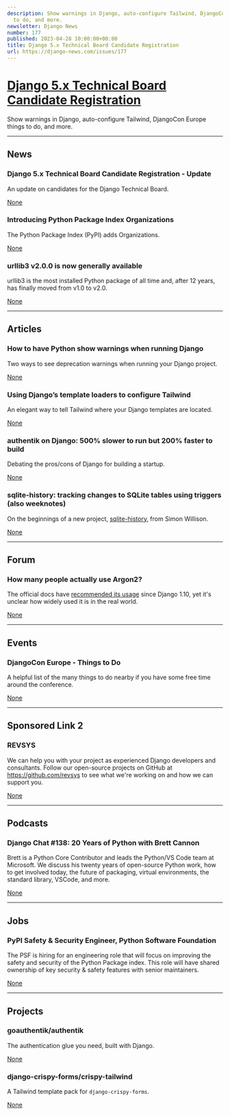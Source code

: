 ```yaml
---
description: Show warnings in Django, auto-configure Tailwind, DjangoCon Europe things
  to do, and more.
newsletter: Django News
number: 177
published: 2023-04-28 10:00:00+00:00
title: Django 5.x Technical Board Candidate Registration
url: https://django-news.com/issues/177
---
```


# [Django 5.x Technical Board Candidate Registration](https://django-news.com/issues/177)

Show warnings in Django, auto-configure Tailwind, DjangoCon Europe things to do, and more.

  ----

  ## News

  ### Django 5.x Technical Board Candidate Registration - Update

  <p>An update on candidates for the Django Technical Board.</p>

  [None](None)

  ### Introducing Python Package Index Organizations

  <p>The Python Package Index (PyPI) adds Organizations.</p>

  [None](None)

  ### urllib3 v2.0.0 is now generally available

  <p>urllib3 is the most installed Python package of all time and, after 12 years, has finally moved from v1.0 to v2.0.</p>

  [None](None)

  ----

  ## Articles

  ### How to have Python show warnings when running Django

  <p>Two ways to see deprecation warnings when running your Django project.</p>

  [None](None)

  ### Using Django’s template loaders to configure Tailwind

  <p>An elegant way to tell Tailwind where your Django templates are located.</p>

  [None](None)

  ### authentik on Django: 500% slower to run but 200% faster to build

  <p>Debating the pros/cons of Django for building a startup.</p>

  [None](None)

  ### sqlite-history: tracking changes to SQLite tables using triggers (also weeknotes)

  <p>On the beginnings of a new project, <a href="https://cur.at/wEJnMXz">sqlite-history</a>, from Simon Willison.</p>

  [None](None)

  ----

  ## Forum

  ### How many people actually use Argon2?

  <p>The official docs have <a href="https://cur.at/zrR2gvs">recommended its usage</a> since Django 1.10, yet it's unclear how widely used it is in the real world.</p>

  [None](None)

  ----

  ## Events

  ### DjangoCon Europe - Things to Do

  <p>A helpful list of the many things to do nearby if you have some free time around the conference.</p>

  [None](None)

  ----

  ## Sponsored Link 2

  ### REVSYS

  <p>We can help you with your project as experienced Django developers and consultants. Follow our open-source projects on GitHub at <a href="https://cur.at/XdrrpDk">https://github.com/revsys</a> to see what we're working on and how we can support you.</p>

  [None](None)

  ----

  ## Podcasts

  ### Django Chat #138: 20 Years of Python with Brett Cannon

  <p>Brett is a Python Core Contributor and leads the Python/VS Code team at Microsoft. We discuss his twenty years of open-source Python work, how to get involved today, the future of packaging, virtual environments, the standard library, VSCode, and more.</p>

  [None](None)

  ----

  ## Jobs

  ### PyPI Safety & Security Engineer, Python Software Foundation

  <p>The PSF is hiring for an engineering role that will focus on improving the safety and security of the Python Package index. This role will have shared ownership of key security &amp; safety features with senior maintainers.</p>

  [None](None)

  ----

  ## Projects

  ### goauthentik/authentik

  <p>The authentication glue you need, built with Django.</p>

  [None](None)

  ### django-crispy-forms/crispy-tailwind

  <p>A Tailwind template pack for <code>django-crispy-forms</code>.</p>

  [None](None)